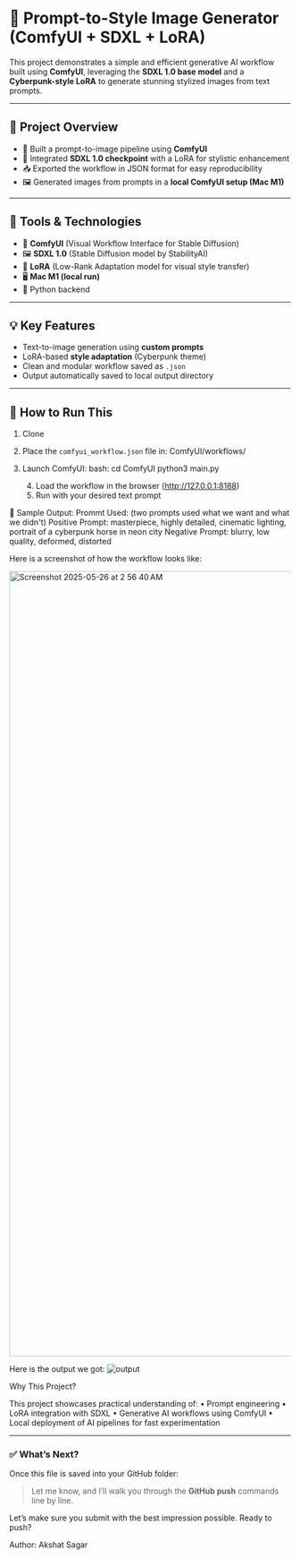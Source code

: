 # 🧠 Prompt-to-Style Image Generator (ComfyUI + SDXL + LoRA)

This project demonstrates a simple and efficient generative AI workflow built using **ComfyUI**, leveraging the **SDXL 1.0 base model** and a **Cyberpunk-style LoRA** to generate stunning stylized images from text prompts.

---

## 🚀 Project Overview

- 🔗 Built a prompt-to-image pipeline using **ComfyUI**
- 🧩 Integrated **SDXL 1.0 checkpoint** with a LoRA for stylistic enhancement
- 📥 Exported the workflow in JSON format for easy reproducibility
- 🖼️ Generated images from prompts in a **local ComfyUI setup (Mac M1)**

---

## 🧰 Tools & Technologies

- 🧠 **ComfyUI** (Visual Workflow Interface for Stable Diffusion)
- 🖼️ **SDXL 1.0** (Stable Diffusion model by StabilityAI)
- 🎨 **LoRA** (Low-Rank Adaptation model for visual style transfer)
- 🖥️ **Mac M1 (local run)**  
- 🐍 Python backend

---

## 💡 Key Features

- Text-to-image generation using **custom prompts**
- LoRA-based **style adaptation** (Cyberpunk theme)
- Clean and modular workflow saved as `.json`
- Output automatically saved to local output directory

---

## 🧩 How to Run This

1. Clone 
2. Place the `comfyui_workflow.json` file in:
ComfyUI/workflows/
3. Launch ComfyUI:
bash:
cd ComfyUI
python3 main.py

	4.	Load the workflow in the browser (http://127.0.0.1:8188)
	5.	Run with your desired text prompt

📸 Sample Output:
Prommt Used: (two prompts used what we want and what we didn't)
Positive Prompt: masterpiece, highly detailed, cinematic lighting, portrait of a cyberpunk horse in neon city
Negative Prompt: blurry, low quality, deformed, distorted


Here is a screenshot of how the workflow looks like:

<img width="1403" alt="Screenshot 2025-05-26 at 2 56 40 AM" src="https://github.com/user-attachments/assets/8ca7cafc-7147-41b4-aca0-84d45c76ef2b" />

Here is the output we got:
![output](https://github.com/user-attachments/assets/a53f4bf4-3a20-4d50-912c-8c960ab1cc01)



Why This Project?

This project showcases practical understanding of:
	•	Prompt engineering
	•	LoRA integration with SDXL
	•	Generative AI workflows using ComfyUI
	•	Local deployment of AI pipelines for fast experimentation




---

### ✅ What’s Next?

Once this file is saved into your GitHub folder:
> Let me know, and I’ll walk you through the **GitHub push** commands line by line.

Let’s make sure you submit with the best impression possible. Ready to push?


Author:
Akshat Sagar
